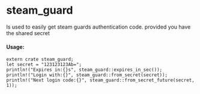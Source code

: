 # steam_guard
Is used to easily get steam guards authentication code.
provided you have the shared secret
#### Usage:
```
extern crate steam_guard;
let secret = "123123123Ab=";
println!("Expires in:{}s", steam_guard::expires_in_sec());
println!("Login with:{}", steam_guard::from_secret(secret));
println!("Next login code:{}", steam_guard::from_secret_future(secret, 1));

```
